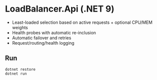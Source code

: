 # LoadBalancer.Api (.NET 9)

- Least-loaded selection based on active requests + optional CPU/MEM weights
- Health probes with automatic re-inclusion
- Automatic failover and retries
- Request/routing/health logging

## Run
```
dotnet restore
dotnet run
```
